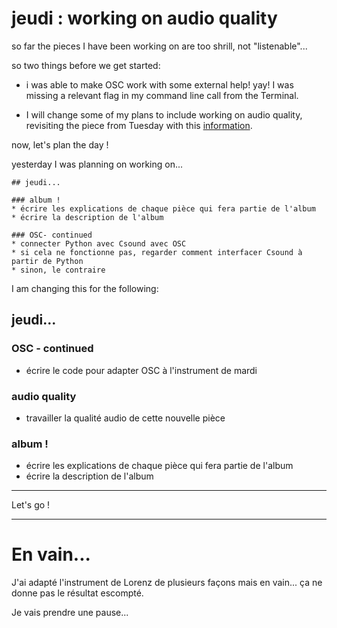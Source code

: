 # jeudi : working on audio quality

so far the pieces I have been working on are too shrill, not "listenable"...

so two things before we get started:

- i was able to make OSC work with some external help! yay! I was missing a relevant flag in my command line call from the Terminal.

- I will change some of my plans to include working on audio quality, revisiting the piece from Tuesday with this [information](http://csoundjournal.com/2006summer/audio_quality_in_csound.html).

now, let's plan the day !

yesterday I was planning on working on...

    ## jeudi...

    ### album !
    * écrire les explications de chaque pièce qui fera partie de l'album
    * écrire la description de l'album

    ### OSC- continued
    * connecter Python avec Csound avec OSC
    * si cela ne fonctionne pas, regarder comment interfacer Csound à partir de Python
    * sinon, le contraire

I am changing this for the following:

## jeudi...

### OSC - continued
* écrire le code pour adapter OSC à l'instrument de mardi

### audio quality
* travailler la qualité audio de cette nouvelle pièce

### album !
* écrire les explications de chaque pièce qui fera partie de l'album
* écrire la description de l'album

-------

Let's go !

-------

# En vain...

J'ai adapté l'instrument de Lorenz de plusieurs façons mais en vain... ça ne donne pas le résultat escompté.

Je vais prendre une pause... 

